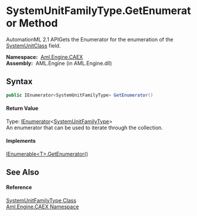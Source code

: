 SystemUnitFamilyType.GetEnumerator Method
=========================================
AutomationML 2.1 APIGets the Enumerator for the enumeration of the [SystemUnitClass][1] field.

  **Namespace:**  [Aml.Engine.CAEX][2]  
  **Assembly:**  AML.Engine (in AML.Engine.dll)

Syntax
------

```csharp
public IEnumerator<SystemUnitFamilyType> GetEnumerator()
```

#### Return Value
Type: [IEnumerator][3]&lt;[SystemUnitFamilyType][4]>  
An enumerator that can be used to iterate through the collection.
#### Implements
[IEnumerable&lt;T>.GetEnumerator()][5]  


See Also
--------

#### Reference
[SystemUnitFamilyType Class][4]  
[Aml.Engine.CAEX Namespace][2]  

[1]: SystemUnitClass.md
[2]: ../README.md
[3]: https://docs.microsoft.com/dotnet/api/system.collections.generic.ienumerator-1
[4]: README.md
[5]: https://docs.microsoft.com/dotnet/api/system.collections.generic.ienumerable-1.getenumerator#System_Collections_Generic_IEnumerable_1_GetEnumerator
[6]: https://www.automationml.org
[7]: ../../icons/logoShade.png